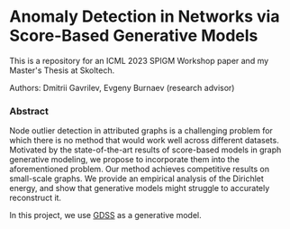 # Anomaly Detection in Networks via Score-Based Generative Models
This is a repository for an ICML 2023 SPIGM Workshop paper and my Master's Thesis at Skoltech.

Authors: Dmitrii Gavrilev, Evgeny Burnaev (research advisor)

### Abstract

Node outlier detection in attributed graphs is a challenging problem for which there is no method that would work well across different datasets. Motivated by the state-of-the-art results of score-based models in graph generative modeling, we propose to incorporate them into the aforementioned problem. Our method achieves competitive results on small-scale graphs. We provide an empirical analysis of the Dirichlet energy, and show that generative models might struggle to accurately reconstruct it.

In this project, we use [GDSS](https://github.com/harryjo97/GDSS) as a generative model.
